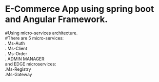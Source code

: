 # E-Commerce App using spring boot and Angular Framework.<br/>
#Using micro-services architecture.<br/>
#There are 5 micro-services:<br/>
  . Ms-Auth<br/>
  . Ms-Client<br/>
  . Ms-Order<br/>
  . ADMIN MANAGER<br/>
and EDGE microservices:<br/>
  .Ms-Registry</br>
  .Ms-Gateway</br>
	
